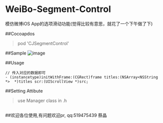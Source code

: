 # WeiBo-Segment-Control
模仿微博iOS App的选项滑动功能(觉得比较有意思，就花了一个下午做了下)

##Cocoapdos
> pod 'CJSegmentControl'

##Sample
 ![image](https://github.com/jingcaich/WeiBo-Segment-Control/blob/master/seg.gif)
                                                                                         


##Usage
```
// 传入对应的数据即可
- (instancetype)initWithFrame:(CGRect)frame titles:(NSArray<NSString *>  *)titles scr:(UIScrollView *)src;
```
##Setting Attibute 
> use Manager class in .h

``` @property (nonatomic, strong) CJSegmentViewAttManager *manager 
```

##欢迎各位使用,有问题欢迎pr, qq:519475439 蔡晶
